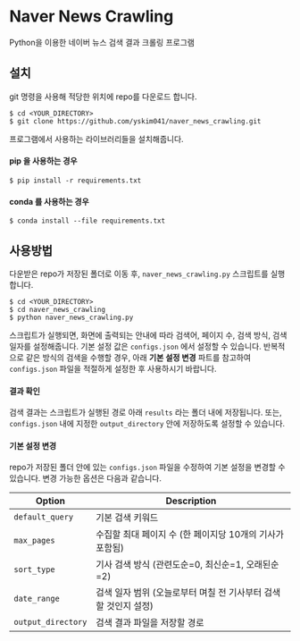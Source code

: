 # Naver News Crawling
Python을 이용한 네이버 뉴스 검색 결과 크롤링 프로그램

## 설치
git 명령을 사용해 적당한 위치에 repo를 다운로드 합니다.
```
$ cd <YOUR_DIRECTORY>
$ git clone https://github.com/yskim041/naver_news_crawling.git
```

프로그램에서 사용하는 라이브러리들을 설치해줍니다.

#### pip 을 사용하는 경우
```
$ pip install -r requirements.txt
```

#### conda 를 사용하는 경우
```
$ conda install --file requirements.txt
```

## 사용방법
다운받은 repo가 저장된 폴더로 이동 후, `naver_news_crawling.py` 스크립트를 실행합니다.
```
$ cd <YOUR_DIRECTORY>
$ cd naver_news_crawling
$ python naver_news_crawling.py
```

스크립트가 실행되면, 화면에 출력되는 안내에 따라 검색어, 페이지 수, 검색 방식, 검색 일자를 설정해줍니다. 기본 설정 값은 `configs.json` 에서 설정할 수 있습니다. 반복적으로 같은 방식의 검색을 수행할 경우, 아래 **기본 설정 변경** 파트를 참고하여 `configs.json` 파일을 적절하게 설정한 후 사용하시기 바랍니다.

#### 결과 확인
검색 결과는 스크립트가 실행된 경로 아래 `results` 라는 폴더 내에 저장됩니다. 또는, `configs.json` 내에 지정한 `output_directory` 안에 저장하도록 설정할 수 있습니다.

#### 기본 설정 변경
repo가 저장된 폴더 안에 있는 `configs.json` 파일을 수정하여 기본 설정을 변경할 수 있습니다. 변경 가능한 옵션은 다음과 같습니다.

| Option                | Description                                                     |
|-----------------------|-----------------------------------------------------------------|
| `default_query`       | 기본 검색 키워드                                                |
| `max_pages`           | 수집할 최대 페이지 수 (한 페이지당 10개의 기사가 포함됨)        |
| `sort_type`           | 기사 검색 방식 (관련도순=0, 최신순=1, 오래된순=2)               |
| `date_range`          | 검색 일자 범위 (오늘로부터 며칠 전 기사부터 검색할 것인지 설정) |
| `output_directory`    | 검색 결과 파일을 저장할 경로                                    |
